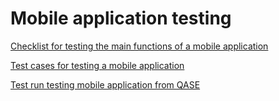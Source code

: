 # Mobile application testing

[Checklist for testing the main functions of a mobile application](https://docs.google.com/spreadsheets/d/1g9vQnbriZvTW9B_8I-AFq-wVARuMB3H1RWj01-Ztjss/edit?usp=sharing)

[Test cases for testing a mobile application](https://github.com/LRafaL/Mobile/blob/main/Mobile%20App%20Testing%20-%20Laura%20Rafalovich.pdf)

[Test run testing mobile application from QASE](https://github.com/LRafaL/Mobile/blob/main/G7-Express%2Brun%2B2024_06_19%20Qase%20Mobile%20App.pdf)

